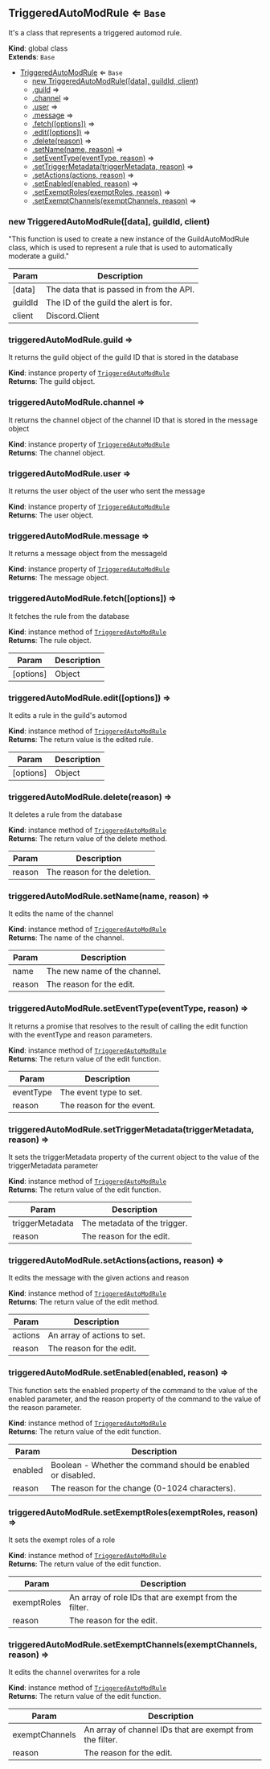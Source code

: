 <a name="TriggeredAutoModRule"></a>

## TriggeredAutoModRule ⇐ <code>Base</code>
It's a class that represents a triggered automod rule.

**Kind**: global class  
**Extends**: <code>Base</code>  

* [TriggeredAutoModRule](#TriggeredAutoModRule) ⇐ <code>Base</code>
    * [new TriggeredAutoModRule([data], guildId, client)](#new_TriggeredAutoModRule_new)
    * [.guild](#TriggeredAutoModRule+guild) ⇒
    * [.channel](#TriggeredAutoModRule+channel) ⇒
    * [.user](#TriggeredAutoModRule+user) ⇒
    * [.message](#TriggeredAutoModRule+message) ⇒
    * [.fetch([options])](#TriggeredAutoModRule+fetch) ⇒
    * [.edit([options])](#TriggeredAutoModRule+edit) ⇒
    * [.delete(reason)](#TriggeredAutoModRule+delete) ⇒
    * [.setName(name, reason)](#TriggeredAutoModRule+setName) ⇒
    * [.setEventType(eventType, reason)](#TriggeredAutoModRule+setEventType) ⇒
    * [.setTriggerMetadata(triggerMetadata, reason)](#TriggeredAutoModRule+setTriggerMetadata) ⇒
    * [.setActions(actions, reason)](#TriggeredAutoModRule+setActions) ⇒
    * [.setEnabled(enabled, reason)](#TriggeredAutoModRule+setEnabled) ⇒
    * [.setExemptRoles(exemptRoles, reason)](#TriggeredAutoModRule+setExemptRoles) ⇒
    * [.setExemptChannels(exemptChannels, reason)](#TriggeredAutoModRule+setExemptChannels) ⇒

<a name="new_TriggeredAutoModRule_new"></a>

### new TriggeredAutoModRule([data], guildId, client)
"This function is used to create a new instance of the GuildAutoModRule class, which is used torepresent a rule that is used to automatically moderate a guild."


| Param | Description |
| --- | --- |
| [data] | The data that is passed in from the API. |
| guildId | The ID of the guild the alert is for. |
| client | Discord.Client |

<a name="TriggeredAutoModRule+guild"></a>

### triggeredAutoModRule.guild ⇒
It returns the guild object of the guild ID that is stored in the database

**Kind**: instance property of [<code>TriggeredAutoModRule</code>](#TriggeredAutoModRule)  
**Returns**: The guild object.  
<a name="TriggeredAutoModRule+channel"></a>

### triggeredAutoModRule.channel ⇒
It returns the channel object of the channel ID that is stored in the message object

**Kind**: instance property of [<code>TriggeredAutoModRule</code>](#TriggeredAutoModRule)  
**Returns**: The channel object.  
<a name="TriggeredAutoModRule+user"></a>

### triggeredAutoModRule.user ⇒
It returns the user object of the user who sent the message

**Kind**: instance property of [<code>TriggeredAutoModRule</code>](#TriggeredAutoModRule)  
**Returns**: The user object.  
<a name="TriggeredAutoModRule+message"></a>

### triggeredAutoModRule.message ⇒
It returns a message object from the messageId

**Kind**: instance property of [<code>TriggeredAutoModRule</code>](#TriggeredAutoModRule)  
**Returns**: The message object.  
<a name="TriggeredAutoModRule+fetch"></a>

### triggeredAutoModRule.fetch([options]) ⇒
It fetches the rule from the database

**Kind**: instance method of [<code>TriggeredAutoModRule</code>](#TriggeredAutoModRule)  
**Returns**: The rule object.  

| Param | Description |
| --- | --- |
| [options] | Object |

<a name="TriggeredAutoModRule+edit"></a>

### triggeredAutoModRule.edit([options]) ⇒
It edits a rule in the guild's automod

**Kind**: instance method of [<code>TriggeredAutoModRule</code>](#TriggeredAutoModRule)  
**Returns**: The return value is the edited rule.  

| Param | Description |
| --- | --- |
| [options] | Object |

<a name="TriggeredAutoModRule+delete"></a>

### triggeredAutoModRule.delete(reason) ⇒
It deletes a rule from the database

**Kind**: instance method of [<code>TriggeredAutoModRule</code>](#TriggeredAutoModRule)  
**Returns**: The return value of the delete method.  

| Param | Description |
| --- | --- |
| reason | The reason for the deletion. |

<a name="TriggeredAutoModRule+setName"></a>

### triggeredAutoModRule.setName(name, reason) ⇒
It edits the name of the channel

**Kind**: instance method of [<code>TriggeredAutoModRule</code>](#TriggeredAutoModRule)  
**Returns**: The name of the channel.  

| Param | Description |
| --- | --- |
| name | The new name of the channel. |
| reason | The reason for the edit. |

<a name="TriggeredAutoModRule+setEventType"></a>

### triggeredAutoModRule.setEventType(eventType, reason) ⇒
It returns a promise that resolves to the result of calling the edit function with the eventTypeand reason parameters.

**Kind**: instance method of [<code>TriggeredAutoModRule</code>](#TriggeredAutoModRule)  
**Returns**: The return value of the edit function.  

| Param | Description |
| --- | --- |
| eventType | The event type to set. |
| reason | The reason for the event. |

<a name="TriggeredAutoModRule+setTriggerMetadata"></a>

### triggeredAutoModRule.setTriggerMetadata(triggerMetadata, reason) ⇒
It sets the triggerMetadata property of the current object to the value of the triggerMetadataparameter

**Kind**: instance method of [<code>TriggeredAutoModRule</code>](#TriggeredAutoModRule)  
**Returns**: The return value of the edit function.  

| Param | Description |
| --- | --- |
| triggerMetadata | The metadata of the trigger. |
| reason | The reason for the edit. |

<a name="TriggeredAutoModRule+setActions"></a>

### triggeredAutoModRule.setActions(actions, reason) ⇒
It edits the message with the given actions and reason

**Kind**: instance method of [<code>TriggeredAutoModRule</code>](#TriggeredAutoModRule)  
**Returns**: The return value of the edit method.  

| Param | Description |
| --- | --- |
| actions | An array of actions to set. |
| reason | The reason for the edit. |

<a name="TriggeredAutoModRule+setEnabled"></a>

### triggeredAutoModRule.setEnabled(enabled, reason) ⇒
This function sets the enabled property of the command to the value of the enabled parameter, andthe reason property of the command to the value of the reason parameter.

**Kind**: instance method of [<code>TriggeredAutoModRule</code>](#TriggeredAutoModRule)  
**Returns**: The return value of the edit function.  

| Param | Description |
| --- | --- |
| enabled | Boolean - Whether the command should be enabled or disabled. |
| reason | The reason for the change (0-1024 characters). |

<a name="TriggeredAutoModRule+setExemptRoles"></a>

### triggeredAutoModRule.setExemptRoles(exemptRoles, reason) ⇒
It sets the exempt roles of a role

**Kind**: instance method of [<code>TriggeredAutoModRule</code>](#TriggeredAutoModRule)  
**Returns**: The return value of the edit function.  

| Param | Description |
| --- | --- |
| exemptRoles | An array of role IDs that are exempt from the filter. |
| reason | The reason for the edit. |

<a name="TriggeredAutoModRule+setExemptChannels"></a>

### triggeredAutoModRule.setExemptChannels(exemptChannels, reason) ⇒
It edits the channel overwrites for a role

**Kind**: instance method of [<code>TriggeredAutoModRule</code>](#TriggeredAutoModRule)  
**Returns**: The return value of the edit function.  

| Param | Description |
| --- | --- |
| exemptChannels | An array of channel IDs that are exempt from the filter. |
| reason | The reason for the edit. |

